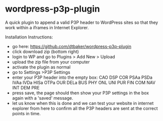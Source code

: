 wordpress-p3p-plugin
====================

A quick plugin to append a valid P3P header to WordPress sites so that they work within a iframes in Internet Explorer.

Installation Instructions:

- go here: https://github.com/dtbaker/wordpress-p3p-plugin
- click download zip (bottom right)
- login to WP and go to Plugins > Add New > Upload
- upload the zip file from your computer
- activate the plugin as normal
- go to Settings >P3P Settings
- enter your P3P header into the empty box: CAO DSP COR PSAa PSDa IVAa IVDa HISa OTPa OUR DELa BUS PHY ONL UNI PUR FIN COM NAV INT DEM PRE
- press save, the page should then show your P3P settings in the box again with a 'saved' message. 
- let us know when this is done and we can test your website in internet explorer from here to confirm all the P3P headers are sent at the correct points in time.
